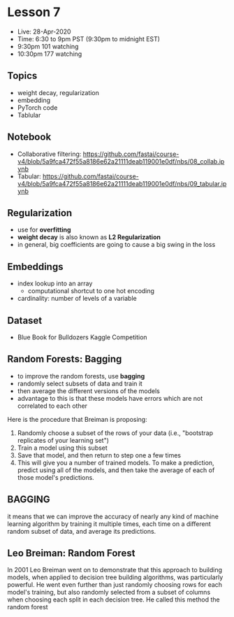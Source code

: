 # Lesson 7

- Live:  28-Apr-2020
- Time: 6:30 to 9pm PST  (9:30pm to midnight EST)
- 9:30pm 101 watching
- 10:30pm 177 watching

## Topics
- weight decay, regularization
- embedding
- PyTorch code
- Tablular

## Notebook
- Collaborative filtering:  https://github.com/fastai/course-v4/blob/5a9fca472f55a8186e62a21111deab119001e0df/nbs/08_collab.ipynb
- Tabular:  https://github.com/fastai/course-v4/blob/5a9fca472f55a8186e62a21111deab119001e0df/nbs/09_tabular.ipynb

## Regularization
- use for **overfitting**
- **weight decay** is also known as **L2 Regularization**
- in general, big coefficients are going to cause a big swing in the loss

## Embeddings
- index lookup into an array
  - computational shortcut to one hot encoding
- cardinality: number of levels of a variable

## Dataset 
- Blue Book for Bulldozers Kaggle Competition

## Random Forests:  Bagging
- to improve the random forests, use **bagging**
- randomly select subsets of data and train it
- then average the different versions of the models
- advantage to this is that these models have errors which are not correlated to each other

Here is the procedure that Breiman is proposing:
1. Randomly choose a subset of the rows of your data (i.e., "bootstrap replicates of your learning set")
2. Train a model using this subset
3. Save that model, and then return to step one a few times
4. This will give you a number of trained models. To make a prediction, predict using all of the models, and then take the average of each of those model's predictions.

## BAGGING
it means that we can improve the accuracy of nearly any kind of machine learning algorithm by training it multiple times, each time on a different random subset of data, and average its predictions.

## Leo Breiman: Random Forest
In 2001 Leo Breiman went on to demonstrate that this approach to building models, when applied to decision tree building algorithms, was particularly powerful. He went even further than just randomly choosing rows for each model's training, but also randomly selected from a subset of columns when choosing each split in each decision tree. He called this method the random forest


